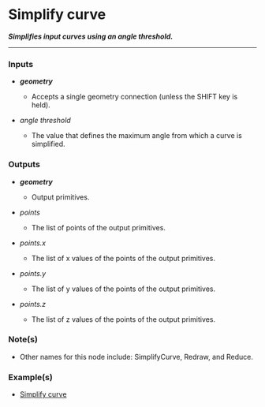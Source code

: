 # Simplify curve

**_Simplifies input curves using an angle threshold._**

---


### Inputs

* **_geometry_**

  * Accepts a single geometry connection (unless the SHIFT key is held).

* _angle threshold_

  * The value that defines the maximum angle from which a curve is simplified.


### Outputs

* **_geometry_**

  * Output primitives.

* _points_

  * The list of points of the output primitives.

* _points.x_

  * The list of x values of the points of the output primitives.

* _points.y_

  * The list of y values of the points of the output primitives.

* _points.z_

  * The list of z values of the points of the output primitives.


### Note(s)

* Other names for this node include: SimplifyCurve, Redraw, and Reduce.


### Example(s)

* <a href="https://creator.trimble.com/graph?assetURI=whp:602011e5-001e-49a2-abab-2b0af58c58fd&version=latest" target="_blank">Simplify curve</a>